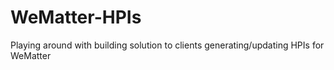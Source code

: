 # WeMatter-HPIs
Playing around with building solution to clients generating/updating HPIs for WeMatter
